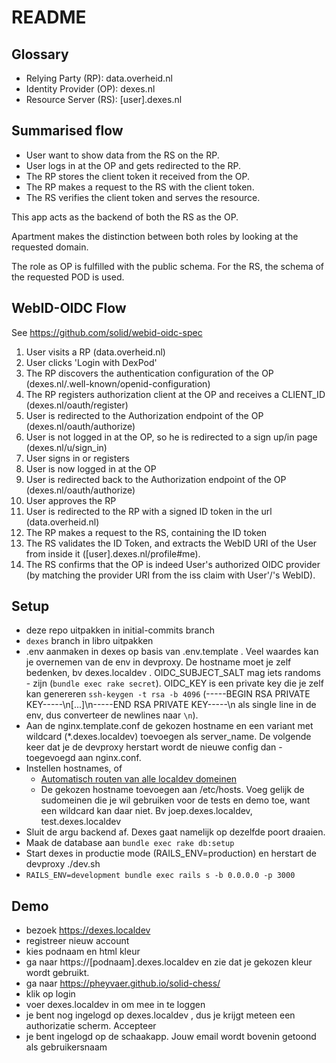 # README

## Glossary
* Relying Party (RP): data.overheid.nl
* Identity Provider (OP): dexes.nl
* Resource Server (RS): [user].dexes.nl

## Summarised flow
* User want to show data from the RS on the RP.
* User logs in at the OP and gets redirected to the RP.
* The RP stores the client token it received from the OP.
* The RP makes a request to the RS with the client token.
* The RS verifies the client token and serves the resource.

This app acts as the backend of both the RS as the OP.

Apartment makes the distinction between both roles by looking at the requested domain.

The role as OP is fulfilled with the public schema. For the RS, the schema of the requested POD is used.

## WebID-OIDC Flow
See https://github.com/solid/webid-oidc-spec
1) User visits a RP (data.overheid.nl)
2) User clicks 'Login with DexPod'
3) The RP discovers the authentication configuration of the OP (dexes.nl/.well-known/openid-configuration)
4) The RP registers authorization client at the OP and receives a CLIENT_ID (dexes.nl/oauth/register)
5) User is redirected to the Authorization endpoint of the OP (dexes.nl/oauth/authorize)
6) User is not logged in at the OP, so he is redirected to a sign up/in page (dexes.nl/u/sign_in)
7) User signs in or registers
8) User is now logged in at the OP
9) User is redirected back to the Authorization endpoint of the OP (dexes.nl/oauth/authorize)
10) User approves the RP
11) User is redirected to the RP with a signed ID token in the url (data.overheid.nl)
12) The RP makes a request to the RS, containing the ID token
13) The RS validates the ID Token, and extracts the WebID URI of the User from inside it ([user].dexes.nl/profile#me).
14) The RS confirms that the OP is indeed User's authorized OIDC provider (by matching the provider URI from the iss claim with User'/'s WebID).

## Setup

- deze repo uitpakken in initial-commits branch
- `dexes` branch in libro uitpakken
- .env aanmaken in dexes op basis van .env.template . Veel waardes kan je overnemen van de env in devproxy. De hostname moet je zelf bedenken, bv dexes.localdev . OIDC_SUBJECT_SALT mag iets randoms - zijn (`bundle exec rake secret`). OIDC_KEY is een private key die je zelf kan genereren `ssh-keygen -t rsa -b 4096` (-----BEGIN RSA PRIVATE KEY-----\n[...]\n-----END RSA PRIVATE KEY-----\n  als single line in de env, dus converteer de newlines naar `\n`).
- Aan de nginx.template.conf de gekozen hostname en een variant met wildcard (*.dexes.localdev) toevoegen als server_name. De volgende keer dat je de devproxy herstart wordt de nieuwe config dan - toegevoegd aan nginx.conf.
- Instellen hostnames, of
  - [Automatisch routen van alle localdev domeinen](https://qiita.com/bmj0114/items/9c24d863bcab1a634503)
  - De gekozen hostname toevoegen aan /etc/hosts. Voeg gelijk de sudomeinen die je wil gebruiken voor de tests en demo toe, want een wildcard kan daar niet. Bv joep.dexes.localdev, test.dexes.localdev
- Sluit de argu backend af. Dexes gaat namelijk op dezelfde poort draaien.
- Maak de database aan `bundle exec rake db:setup`
- Start dexes in productie mode (RAILS_ENV=production) en herstart de devproxy ./dev.sh
- `RAILS_ENV=development bundle exec rails s -b 0.0.0.0 -p 3000`

## Demo

- bezoek https://dexes.localdev
- registreer nieuw account
- kies podnaam en html kleur
- ga naar https://[podnaam].dexes.localdev en zie dat je gekozen kleur wordt gebruikt.
- ga naar https://pheyvaer.github.io/solid-chess/
- klik op login
- voer dexes.localdev in om mee in te loggen
- je bent nog ingelogd op dexes.localdev , dus je krijgt meteen een authorizatie scherm. Accepteer
- je bent ingelogd op de schaakapp. Jouw email wordt bovenin getoond als gebruikersnaam
